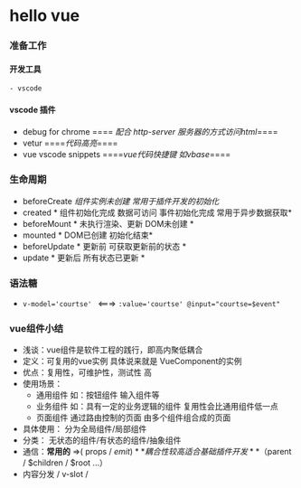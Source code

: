 # hello vue

### 准备工作

#### 开发工具
    - vscode
#### vscode 插件
- debug for chrome      ==== *配合 http-server 服务器的方式访问html*====
- vetur     ====*代码高亮*====
- vue vscode snippets    ====*vue代码快捷键 如vbase*====

### 生命周期
- beforeCreate *组件实例未创建 常用于插件开发的初始化*
- created   * 组件初始化完成 数据可访问 事件初始化完成  常用于异步数据获取*
- beforeMount * 未执行渲染、更新 DOM未创建 *
- mounted * DOM已创建 初始化结束*
- beforeUpdate * 更新前 可获取更新前的状态 *
- update * 更新后 所有状态已更新 *

### 语法糖
- ```v-model='courtse' ``` <===> ``` :value='courtse' @input="courtse=$event" ```

### vue组件小结
- 浅谈：vue组件是软件工程的践行，即高内聚低耦合
- 定义：可复用的vue实例 具体说来就是 VueComponent的实例
- 优点：复用性，可维护性，测试性 高
- 使用场景：
    - 通用组件 如：按钮组件 输入组件等
    - 业务组件 如：具有一定的业务逻辑的组件 复用性会比通用组件低一点
    - 页面组件 通过路由控制的页面 由多个组件组合成的页面
- 具体使用： 分为全局组件/局部组件
- 分类： 无状态的组件/有状态的组件/抽象组件
- 通信：**常用的** =>( props / $emit)  **耦合性较高适合基础插件开发**（$parent / $children / $root ...）
- 内容分发 <slot> / v-slot / <template>  默认插槽 具名插槽 作用域插槽
- 实质： 
    - 我们所定义的组件 其实是**组件配置**最终目的是转换为**虚拟DOM**
    - 组件配置 =>  VueComponent => render() => 虚拟DOM =>(更新时)DOM
    - 再研究一下
    
### ssr服务端渲染测试
- [vue-demo-5-ssr-test](https://github.com/yan-ye/kkb_vue/tree/master/vue-demo-5-ssr-test "vue-demo-5-ssr-test")
- [06-vue-demo-ssr-test](https://github.com/yan-ye/kkb_vue/tree/master/06-vue-demo-ssr-test "06-vue-demo-ssr-test")
- [08-nuxt-demo](https://github.com/yan-ye/kkb_vue/tree/master/08-nuxt-demo "08-nuxt-demo")

       
